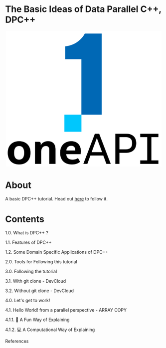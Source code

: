 # The Basic Ideas of Data Parallel C++, DPC++

<p align="center">
  <img width="500" src="https://github.com/olutosinbanjo/Hello_World_dpcpp/blob/54a0c12004b84aa333a6537e911d95500aca2c56/images/logo-oneapi-rwd.png" alt="Intel oneAPI logo">
</p>


# About

A basic DPC++ tutorial. Head out [here]() to follow it.


# Contents

1.0. What is DPC++ ?

1.1. Features of DPC++ 

1.2. Some Domain Specific Applications of DPC++

2.0. Tools for Following this tutorial

3.0. Following the tutorial

3.1. With git clone - DevCloud

3.2. Without git clone - DevCloud

4.0. Let's get to work!

4.1. Hello World! from a parallel perspective - ARRAY COPY

4.1.1. 🥳 A Fun Way of Explaining

4.1.2. 💻 A Computational Way of Explaining

References
